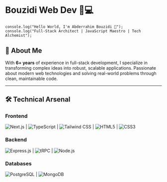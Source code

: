 # Bouzidi Web Dev 👨💻

`console.log("Hello World, I'm Abderrahim Bouzidi 👋");`  
`console.log("Full-Stack Architect | JavaScript Maestro | Tech Alchemist");`

## 🚀 About Me

With **6+ years** of experience in full-stack development, I specialize in transforming complex ideas into robust, scalable applications. Passionate about modern web technologies and solving real-world problems through clean, maintainable code.

---

## 🛠 Technical Arsenal

### **Frontend**

![Next.js](https://img.shields.io/badge/-Next.js-000000?style=flat&logo=next.js) | ![TypeScript](https://img.shields.io/badge/-TypeScript-3178C6?style=flat&logo=typescript) | ![Tailwind CSS](https://img.shields.io/badge/-Tailwind_CSS-38B2AC?style=flat&logo=tailwind-css) | ![HTML5](https://img.shields.io/badge/-HTML5-E34F26?style=flat&logo=html5) | ![CSS3](https://img.shields.io/badge/-CSS3-1572B6?style=flat&logo=css3)

### **Backend**

![Express.js](https://img.shields.io/badge/-Express.js-000000?style=flat&logo=express) | ![tRPC](https://img.shields.io/badge/-tRPC-2596BE?style=flat&logo=trpc) | ![Node.js](https://img.shields.io/badge/-Node.js-339933?style=flat&logo=node.js)

### **Databases**

![PostgreSQL](https://img.shields.io/badge/-PostgreSQL-336791?style=flat&logo=postgresql) | ![MongoDB](https://img.shields.io/badge/-MongoDB-47A248?style=flat&logo=mongodb)
